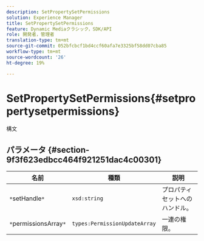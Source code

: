 ```yaml
---
description: SetPropertySetPermissions
solution: Experience Manager
title: SetPropertySetPermissions
feature: Dynamic Mediaクラシック，SDK/API
role: 開発者，管理者
translation-type: tm+mt
source-git-commit: 052bfcbcf1bd4ccf60afa7e3325bf58dd07cba85
workflow-type: tm+mt
source-wordcount: '26'
ht-degree: 19%

---
```



# SetPropertySetPermissions{#setpropertysetpermissions}

構文

## パラメータ {#section-9f3f623edbcc464f921251dac4c00301}

| 名前 | 種類 | 説明 |
|---|---|---|
| `*`setHandle`*` | `xsd:string` | プロパティセットへのハンドル。 |
| `*`permissionsArray`*` | `types:PermissionUpdateArray` | 一連の権限。 |


